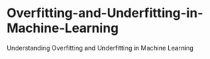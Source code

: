 # Overfitting-and-Underfitting-in-Machine-Learning
Understanding Overfitting and Underfitting in Machine Learning
